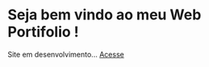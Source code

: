 # Seja bem vindo ao meu Web Portifolio !
Site em desenvolvimento...
<a href="https://jaojogadez.github.io/web-portfolio/">Acesse</a>
